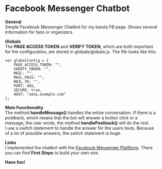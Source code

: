 <h1>Facebook Messenger Chatbot</h1>

**General** <br>
Simple Facebook Messenger Chatbot for my bands FB page. Shows several information for fans or organizers. 

**Globals** <br>
The **PAGE ACCESS TOKEN** and **VERIFY TOKEN**, which are both important for the configuration, are stored in globals/globals.js. The file looks like this: 

```
var globalConfig = {
    PAGE_ACCESS_TOKEN: "",
    VERIFY_TOKEN: "",
    MAIL: "",
    MAIL_PASS: "",
    MAIL_TO: "",
    PORT: 465,
    SECURE: true,
    HOST: "smtp.example.com"
};
```

**Main Functionality** <br>
The method **handleMessage()** handles the entire conversation. If there is a *postback*, which means that the bot will answer a button click or a message, the user wrote, the method **handlePostback()** will do the rest. <br>
I use a switch statement to handle the answer for the users texts. Because of a lot of possible answers, the switch statement is huge.

**Links** <br>
I implemented the chatbot with the [Facebook Messenger Plattform]("https://developers.facebook.com/docs/messenger-platform/getting-started"). There you can find **First Steps** to build your own one. 


**Have fun!**